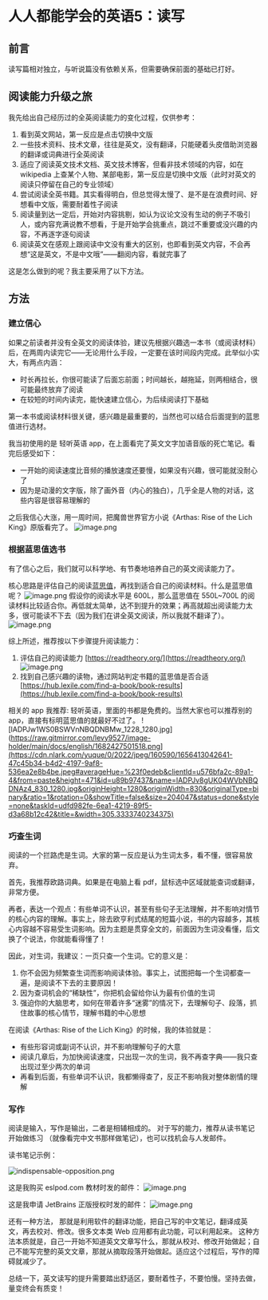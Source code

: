 # 人人都能学会的英语5：读写
## 前言
读写篇相对独立，与听说篇没有依赖关系，但需要确保前面的基础已打好。

## 阅读能力升级之旅
我先给出自己经历过的全英阅读能力的变化过程，仅供参考：

1. 看到英文网站，第一反应是点击切换中文版
2. 一些技术资料、技术文章，往往是英文，没有翻译，只能硬着头皮借助浏览器的翻译或词典进行全英阅读
3. 适应了阅读英文技术文档、英文技术博客，但看非技术领域的内容，如在 wikipedia 上查某个人物、某部电影，第一反应是切换中文版（此时对英文的阅读只停留在自己的专业领域）
4. 尝试阅读全英书籍。其实看得明白，但总觉得太慢了、是不是在浪费时间、好想看中文版，需要耐着性子阅读
5. 阅读量到达一定后，开始对内容挑剔，如认为议论文没有生动的例子不吸引人，或内容充满说教不想看，于是开始学会挑重点，跳过不重要或没兴趣的内容，不再逐字逐句阅读
6. 阅读英文在感观上跟阅读中文没有重大的区别，也即看到英文内容，不会再想“这是英文，不是中文哦”——翻阅内容，看就完事了

这是怎么做到的呢？我主要采用了以下方法。
## 方法
### 建立信心
如果之前读者并没有全英文的阅读体验，建议先根据兴趣选一本书（或阅读材料）后，在两周内读完它——无论用什么手段，一定要在该时间段内完成。此举似小实大，有两点内涵：

- 时长再拉长，你很可能读了后面忘前面；时间越长，越拖延，则两相结合，很可能最终放弃了阅读
- 在较短的时间内读完，能快速建立信心，为后续阅读打下基础

第一本书或阅读材料很关键，感兴趣是最重要的，当然也可以结合后面提到的蓝思值进行选材。

我当初使用的是 轻听英语 app，在上面看完了英文文字加语音版的死亡笔记。看完后感受如下：

- 一开始的阅读速度比音频的播放速度还要慢，如果没有兴趣，很可能就没耐心了
- 因为是动漫的文字版，除了画外音（内心的独白），几乎全是人物的对话，这些内容是很容易理解的

之后我信心大涨，用一周时间，把魔兽世界官方小说《Arthas: Rise of the Lich King》原版看完了。
![image.png](https://raw.gitmirror.com/levy9527/image-holder/main/docs/english/1682427477232.png)
### 根据蓝思值选书
有了信心之后，我们就可以科学地、有节奏地培养自己的英文阅读能力了。

核心思路是评估自己的阅读[蓝思值](https://lexile.com/parents-students/understanding-your-lexile-measure/lexile-measures-reading/)，再找到适合自己的阅读材料。什么是蓝思值呢？
![image.png](https://raw.gitmirror.com/levy9527/image-holder/main/docs/english/1682427484594.png)
假设你的阅读水平是 600L，那么蓝思值在 550L~700L 的阅读材料比较适合你。再低就太简单，达不到提升的效果；再高就超出阅读能力太多，很可能读不下去（因为我们在讲全英文阅读，所以我就不翻译了）。
![image.png](https://raw.gitmirror.com/levy9527/image-holder/main/docs/english/1682427489979.png)

综上所述，推荐按以下步骤提升阅读能力：

1. 评估自己的阅读能力 [https://readtheory.org/](https://readtheory.org/) ![image.png](https://raw.gitmirror.com/levy9527/image-holder/main/docs/english/1682427496404.png)
2. 找到自己感兴趣的读物，通过网站判定书籍的蓝思值是否合适 [https://hub.lexile.com/find-a-book/book-results](https://hub.lexile.com/find-a-book/book-results)

相关的 app 我推荐: 轻听英语，里面的书都是免费的。当然大家也可以推荐别的 app，直接有标明蓝思值的就最好不过了。
![lADPJw1WS0BSWVnNBQDNBMw_1228_1280.jpg](https://raw.gitmirror.com/levy9527/image-holder/main/docs/english/1682427501518.png](https://cdn.nlark.com/yuque/0/2022/jpeg/160590/1656413042641-47c45b34-b4d2-4197-9af8-536ea2e8b4be.jpeg#averageHue=%23f0edeb&clientId=u576bfa2c-89a1-4&from=paste&height=471&id=u89b97437&name=lADPJv8gUK04WVbNBQDNAz4_830_1280.jpg&originHeight=1280&originWidth=830&originalType=binary&ratio=1&rotation=0&showTitle=false&size=204047&status=done&style=none&taskId=udfd982fe-6ea1-4219-89f5-d3a68b12c42&title=&width=305.3333740234375)
### 巧查生词
阅读的一个拦路虎是生词。大家的第一反应是认为生词太多，看不懂，很容易放弃。

首先，我推荐欧路词典。如果是在电脑上看 pdf，鼠标选中区域就能查词或翻译，非常方便。

再者，表达一个观点：有些单词不认识，甚至有些句子无法理解，并不影响对情节的核心内容的理解。事实上，除去欧亨利式结尾的短篇小说，书的内容越多，其核心内容越不容易受生词影响。因为主题是贯穿全文的，前面因为生词没看懂，后文换了个说法，你就能看得懂了！

因此，对生词，我建议：一页只查一个生词。它的意义是：

1. 你不会因为频繁查生词而影响阅读体验。事实上，试图把每一个生词都查一遍，是阅读不下去的主要原因！
2. 因为查词机会的“稀缺性”，你把机会留给你认为最有价值的生词
3. 强迫你的大脑思考，如何在带着许多“迷雾”的情况下，去理解句子、段落，抓住故事的核心情节，理解书籍的中心思想

在阅读《Arthas: Rise of the Lich King》的时候，我的体验就是：

- 有些形容词或副词不认识，并不影响理解句子的大意
- 阅读几章后，为加快阅读速度，只出现一次的生词，我不再查字典——我只查出现过至少两次的单词
- 再看到后面，有些单词不认识，我都懒得查了，反正不影响我对整体剧情的理解

### 写作

阅读是输入，写作是输出，二者是相辅相成的。 对于写的能力，推荐从读书笔记开始做练习 （就像看完中文书那样做笔记），也可以找机会与人发邮件。

读书笔记示例：

![indispensable-opposition.png](../../download-images/indispensable-opposition.png)

这是我购买 eslpod.com 教材时发的邮件：
![image.png](https://raw.gitmirror.com/levy9527/image-holder/main/docs/english/1682427508571.png)

这是我申请 JetBrains 正版授权时发的邮件：
![image.png](https://raw.gitmirror.com/levy9527/image-holder/main/docs/english/1682427519794.png)

还有一种方法， 那就是利用软件的翻译功能，把自己写的中文笔记，翻译成英文，再去校对、修改。很多文本类 Web 应用都有此功能，可以利用起来。
这种方法本质就是，自己一开始不知道英文文章写什么，那就从校对、修改开始做起；自己不能写完整的英文文章，那就从摘取段落开始做起。适应这个过程后，写作的障碍就减少了。

总结一下，英文读写的提升需要踏出舒适区，要耐着性子，不要怕慢。坚持去做，量变终会有质变！

